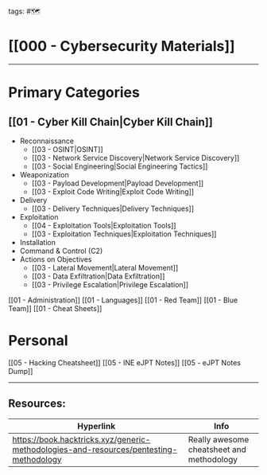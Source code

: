 tags: #🗺

# [[000 - Cybersecurity Materials]]  

***

# Primary Categories

## [[01 - Cyber Kill Chain|Cyber Kill Chain]]
- Reconnaissance
	- [[03 - OSINT|OSINT]]
	- [[03 - Network Service Discovery|Network Service Discovery]]
	- [[03 - Social Engineering|Social Engineering Tactics]]
- Weaponization
	- [[03 - Payload Development|Payload Development]]
	- [[03 - Exploit Code Writing|Exploit Code Writing]]
- Delivery
	- [[03 - Delivery Techniques|Delivery Techniques]]
- Exploitation
	- [[04 - Exploitation Tools|Exploitation Tools]]
	- [[03 - Exploitation Techniques|Exploitation Techniques]]
- Installation
- Command & Control (C2)
- Actions on Objectives
	- [[03 - Lateral Movement|Lateral Movement]]
	- [[03 - Data Exfiltration|Data Exfiltration]]
	- [[03 - Privilege Escalation|Privilege Escalation]]

[[01 - Administration]]
[[01 - Languages]]
[[01 - Red Team]]
[[01 - Blue Team]]
[[01 - Cheat Sheets]]


# Personal 
[[05 - Hacking Cheatsheet]]
[[05 - INE eJPT Notes]]
[[05 - eJPT Notes Dump]]

___

## Resources:

| Hyperlink | Info |
| --------- | ---- |
| https://book.hacktricks.xyz/generic-methodologies-and-resources/pentesting-methodology | Really awesome cheatsheet and methodology
